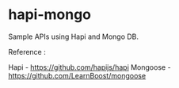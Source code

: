 hapi-mongo
==========

Sample APIs using Hapi and Mongo DB.


Reference : 

Hapi - https://github.com/hapijs/hapi
Mongoose - https://github.com/LearnBoost/mongoose

